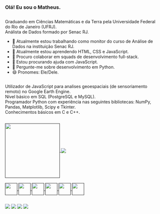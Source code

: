 ### Olá! Eu sou o Matheus.
##
Graduando em Ciências Matemáticas e da Terra pela Universidade Federal do Rio de Janeiro (UFRJ). <br>
Análista de Dados formado por Senac RJ.

- 🔭 Atualmente estou trabalhando como monitor do curso de Análise de Dados na instituição Senac RJ.
- 🌱 Atualmente estou aprendendo HTML, CSS e JavaScript.
- 👯 Procuro colaborar em squads de desenvolvimento full-stack.
- 🤔 Estou procurando ajuda com JavaScript.
- 💬 Pergunte-me sobre desenvolvimento em Python.
- 😄 Pronomes: Ele/Dele.

##
Utilizador de JavaScript para analises geoespaciais (de sensoriamento remoto) no Google Earth Engine. <br>
Nível básico em SQL (PostgreSQL e MySQL). <br>
Programador Python com experiência nas seguintes bibliotecas: NumPy, Pandas, Matplotlib, Scipy e Tkinter. <br>
Conhecimentos básicos em C e C++.

## 
<div class='cartoes'>
  <a href=''>
    <img align='center' height='180cm' src='https://github-readme-stats.vercel.app/api?username=mattaugustt&show_icons=true&theme=radical&include_all_commits=true&count_private=true&layout=compact'/>
    <img align='center' heght='200cm' src='https://github-readme-stats.vercel.app/api/top-langs/?username=mattaugustt&layout=compact'/>
</div>

<br>
<div class='linguagens' style="display: inline_block">
  <img align='center' heght='30' width='40' src="https://cdn.jsdelivr.net/gh/devicons/devicon@latest/icons/python/python-original.svg" />
  
  <img align='center' heght='30' width='40' src="https://cdn.jsdelivr.net/gh/devicons/devicon@latest/icons/javascript/javascript-plain.svg" />
          
  <img align='center' heght='30' width='40' src="https://cdn.jsdelivr.net/gh/devicons/devicon@latest/icons/css3/css3-original.svg" />

  <img align='center' heght='30' width='40' src="https://cdn.jsdelivr.net/gh/devicons/devicon@latest/icons/html5/html5-original.svg" />          

  <img align='center' heght='30' width='40' src="https://cdn.jsdelivr.net/gh/devicons/devicon@latest/icons/postgresql/postgresql-original.svg" />
  
  <img align='center' heght='30' width='40' src="https://cdn.jsdelivr.net/gh/devicons/devicon@latest/icons/mysql/mysql-original.svg" />
          
</div>

##

<div class='redes sociais'>
  <a class='gmail' href='mailto:mataugusto1999@gmail.com'><img src='https://img.shields.io/badge/Gmail-D14836?style=for-the-badge&logo=gmail&logoColor=white' target="_blank"></a>
  <a class='instagram' href='https://instagram.com/mattaugustt'><img src='https://img.shields.io/badge/Instagram-E4405F?style=for-the-badge&logo=instagram&logoColor=white' target="_blank"></a>
  <a class='linkedin' href='https://www.linkedin.com/in/mattaugustt/'><img src='https://img.shields.io/badge/LinkedIn-0077B5?style=for-the-badge&logo=linkedin&logoColor=white' target="_blank"></a>
  <a class='facebook' href='https://www.facebook.com/Mattaugustto/'><img src='https://img.shields.io/badge/Facebook-1877F2?style=for-the-badge&logo=facebook&logoColor=white' target="_blank"></a>
</div>
<br>

